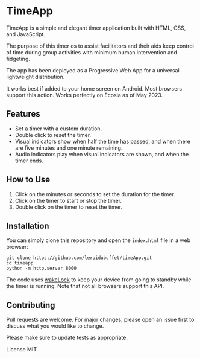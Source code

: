 # TimeApp

TimeApp is a simple and elegant timer application built with HTML, CSS, and JavaScript.

The purpose of this timer os to assist facilitators and their aids keep control of time during group activities with minimum human intervention and fidgeting.

The app has been deployed as a Progressive Web App for a universal lightweight distribution.

It works best if added to your home screen on Android. Most browsers support this action. Works perfectly on Ecosia as of May 2023.

## Features

- Set a timer with a custom duration.
- Double click to reset the timer.
- Visual indicators show when half the time has passed, and when there are five minutes and one minute remaining.
- Audio indicators play when visual indicators are shown, and when the timer ends.

## How to Use

1. Click on the minutes or seconds to set the duration for the timer.
2. Click on the timer to start or stop the timer.
3. Double click on the timer to reset the timer.

## Installation

You can simply clone this repository and open the `index.html` file in a web browser:

```
git clone https://github.com/leroidubuffet/timeApp.git
cd timeapp
python -m http.server 8000
```

The code uses [wakeLock](https://w3c.github.io/screen-wake-lock/) to keep your device from going to standby while the timer is running. Note that not all browsers support this API.

## Contributing

Pull requests are welcome. For major changes, please open an issue first to discuss what you would like to change.

Please make sure to update tests as appropriate.

License
MIT
